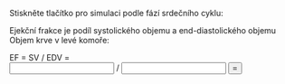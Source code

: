 <div class="w3-row">
<div class="w3-half">


<bdl-fmi id="id4" src="BurkhoffFMI.js" 
         fminame="Cardiovascular_Model_Burkhoff_HemodynamicsBurkhoff_0shallow"
         tolerance="0.000001" starttime="0" guid="{b5629132-3ba6-4153-87c2-f3ff108e1920}"
         valuereferences="33554435,637534265,637534241,637534290,16777312,637534466,637534294,637534268"
         valuelabels="Left Ventricle Volume,Pressure in Left Ventricle,Pressure in Aorta, Pressure in Left Atria, Heart Rate, LA elastance,MV open, AOV open"         
         controlid="id5"
         fstepsize="0.002"
         showcontrols="false"></bdl-fmi>
         
Stiskněte tlačítko pro simulaci podle fází srdečního cyklu:

<bdl-animate-control 
id="id5" 
fromid="id4" 
speedfactor="20" 
segments="3;5;14;17;29" 
segmentlabels="4b plnění atriální systola;1 systola komor - isovolumická kontrakce;2 systola komor - ejekce;3 isovolumická relaxace;4a plnění" 
segmentcond="6,eq,0;7,eq,1;7,eq,0;6,eq,1;5,gt,100000" 
simsegments="70;120;175;260;380"></bdl-animate-control> 

<bdl-animate-gif fromid="id5" src="heart.gif" width=600></bdl-animate-gif>

</div>
<div class="w3-half">

Ejekční frakce je podíl systolického objemu a end-diastolického objemu
Objem krve v levé komoře:

<bdl-chartjs-time
   id="id11"  
   width="500"  
   height="200"  
   fromid="id4"  
   labels="Left Ventricle Volume" refindex="0"  refvalues="1"
      ylabel="objem (ml)"
      xlabel="čas (s)"
      convertors="1000000,1"  throttle="50"></bdl-chartjs-time>
      
EF = SV / EDV = <br /> <input id="sv" type="number"/> / <input id="edv" type="number"/> <button onclick="document.getElementById('ef').innerHTML = parseFloat(document.getElementById('sv').value) / parseFloat(document.getElementById('edv').value) ">=</button> <span id="ef"></span>

  
<bdl-quiz question="Kolik je ejekční frakce srdce podle této simulace:"
  answers="asi 0.51, tj. 51%|
           asi 0.41, tj. 41%|
           asi 0.31, tj. 31%"
  correctoptions="true|false|false"           
  explanations="Ano. 77/151 = 0.51 |
  Ne|
  Ne">
</bdl-quiz> 

</div>
</div>

